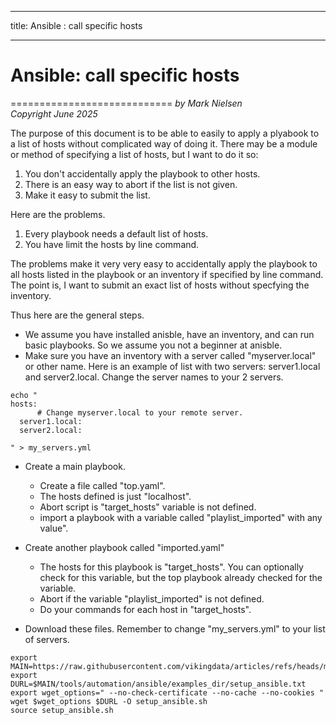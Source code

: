 --------
title: Ansible : call specific hosts

--------

# Ansible: call specific hosts
============================
*by Mark Nielsen*  
*Copyright June 2025*

The purpose of this document is to be able to easily to apply a plyabook to
a list of hosts without complicated way of doing it. There may be a module or method
of specifying a list of hosts, but I want to do it so:
1. You don't accidentally apply the playbook to other hosts.
2. There is an easy way to abort if the list is not given.
3. Make it easy to submit the list.

Here are the problems.
1. Every playbook needs a default list of hosts.
2. You have limit the hosts by line command.

The problems make it very very easy to accidentally apply the playbook to all hosts
listed in the playbook or an inventory if specified by line command.
The point is, I want to submit an exact list of hosts without specfying
the inventory.


Thus here are the general steps.
* We assume you have installed anisble, have an inventory, and can run basic playbooks. So
we assume you not a beginner at anisble. 
* Make sure you have an inventory with a server called "myserver.local" or other name. Here is an example
of list with two servers: server1.local and server2.local. Change the server names to your 2 servers. 
```
echo "
hosts:
      # Change myserver.local to your remote server. 
  server1.local:
  server2.local:
      
" > my_servers.yml
```
* Create a main playbook.
    * Create a file called "top.yaml".
    * The hosts defined is just "localhost".
    * Abort script is "target_hosts" variable is not defined.
    * import a playbook with a variable called "playlist_imported" with any value".
* Create another playbook called "imported.yaml"
    * The hosts for this playbook is  "target_hosts". You can optionally check for this variable, but the
    top playbook already checked for the variable.
    * Abort if the variable "playlist_imported" is not defined.
    * Do your commands for each host in "target_hosts".

* Download these files. Remember to change "my_servers.yml" to your list of servers.
```
export MAIN=https://raw.githubusercontent.com/vikingdata/articles/refs/heads/main
export DURL=$MAIN/tools/automation/ansible/examples_dir/setup_ansible.txt
export wget_options=" --no-check-certificate --no-cache --no-cookies "
wget $wget_options $DURL -O setup_ansible.sh
source setup_ansible.sh



```
